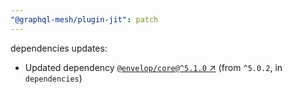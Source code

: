 ```yaml
---
"@graphql-mesh/plugin-jit": patch
---
```

dependencies updates:
  - Updated dependency [`@envelop/core@^5.1.0` ↗︎](https://www.npmjs.com/package/@envelop/core/v/5.1.0) (from `^5.0.2`, in `dependencies`)
